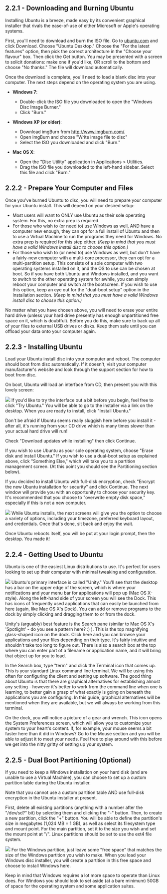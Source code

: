 ## 2.2.1 - Downloading and Burning Ubuntu

Installing Ubuntu is a breeze, made easy by its convenient graphical installer that rivals the ease-of-use of either Microsoft or Apple's operating systems.

First, you'll need to download and burn the ISO file. Go to [ubuntu.com][1] and click Download. Choose "Ubuntu Desktop." Choose the "For the latest features" option, then pick the correct architecture in the "Choose your flavour" box. Then click the Get button. You may be presented with a screen to solicit donations: make one if you'd like, OR scroll to the bottom and choose "No thanks." The file will download automatically.

Once the download is complete, you'll need to load a blank disc into your computer. The next steps depend on the operating system you are using.

*   **Windows 7**:
	*   Double-click the ISO file you downloaded to open the "Windows Disc Image Burner."
	*   Click "Burn."

*   **Windows XP (or older)**:
	*   Download imgBurn from <http://www.imgburn.com/>.
	*   Open imgBurn and choose "Write image file to disc"
	*   Select the ISO you downloaded and click "Burn."

*   **Mac OS X**:
	*   Open the "Disc Utility" application in Applications > Utilities.
	*   Drag the ISO file you downloaded to the left-hand sidebar. Select this file and click "Burn."

  
## 2.2.2 - Prepare Your Computer and Files

Once you've burned Ubuntu to disc, you will need to prepare your computer for your Ubuntu install. This will depend on your desired setup:

*   Most users will want to ONLY use Ubuntu as their sole operating system. For this, no extra prep is required. 
*   For those who wish to (or need to) use Windows as well, AND have a computer new enough, they can opt for a full install of Ubuntu and then to use a Virtual Machine to run the programs they need for Windows. No extra prep is required for this step either. *(Keep in mind that you must have a valid Windows install disc to choose this option.)*
*   For those who wish to (or need to) use Windows as well, but don't have a fairly-new computer with a multi-core processor, they can opt for a multi-partition setup. This consists of a sole computer with two operating systems installed on it, and the OS to use can be chosen at boot. So if you have both Ubuntu and Windows installed, and you want to switch to the other operating system for awhile, you can simply reboot your computer and switch at the bootscreen. If you wish to use this option, keep an eye out for the "dual-boot setup" option in the Installation section. *(Keep in mind that you must have a valid Windows install disc to choose this option.)*

No matter what you have chosen above, you will need to erase your entire hard drive (unless your hard drive presently has enough unpartitioned free space on it, which is doubtful). Before you do this, make sure to back up all of your files to external USB drives or disks. Keep them safe until you can offload your data onto your computer again.
    
      
## 2.2.3 - Installing Ubuntu
    
Load your Ubuntu install disc into your computer and reboot. The computer should boot from disc automatically. If it doesn't, visit your computer manufacturer's website and look through the support section for how to boot from disc.
    
On boot, Ubuntu will load an interface from CD, then present you with this lovely screen:
    
![][2] 
If you'd like to try the interface out a bit before you begin, feel free to click "Try Ubuntu." You will be able to go to the installer via a link on the desktop. When you are ready to install, click "Install Ubuntu."
    
Don't be afraid if Ubuntu seems really sluggish here before you install it - after all, it's running from your CD drive which is many times slower than your actual hard drive will run!
    
Check "Download updates while installing" then click Continue.
    
If you wish to use Ubuntu as your sole operating system, choose "Erase disk and install Ubuntu." If you wish to use a dual-boot setup as explained above, click "Something Else," which will take you to a partition management screen. (At this point you should see the Partitioning section below).
    
If you decided to install Ubuntu with full-disk encryption, check "Encrypt the new Ubuntu installation for security" and click Continue. The next window will provide you with an opportunity to choose your security key. It's recommended that you choose to "overwrite empty disk space," especially if this is not a new computer.
    
![][3] 
While Ubuntu installs, the next screens will give you the option to choose a variety of options, including your timezone, preferred keyboard layout, and credentials. Once that's done, sit back and enjoy the wait.
    
Once Ubuntu reboots itself, you will be put at your login prompt, then the desktop. You made it!
    
      
## 2.2.4 - Getting Used to Ubuntu
    
Ubuntu is one of the easiest Linux distributions to use. It's perfect for users looking to set up their computer with minimal tweaking and configuration.
    
![][4] 
Ubuntu's primary interface is called "Unity." You'll see that the desktop has a bar on the upper edge of the screen, which is where your notifications and your menu bar for applications will pop up (Mac OS X-style). Along the left-hand side of your screen you will see the Dock. This has icons of frequently used applications that can easily be launched from here (again, like Mac OS X's Dock). You can add or remove programs to the dock by simply clicking and dragging them to or from the dock.
    
Unity's (arguably) best feature is the Search pane (similar to Mac OS X's 'Spotlight' - do you see a pattern here? :) ). This is the top magnifying glass-shaped icon on the dock. Click here and you can browse your applications and your files depending on their type. It's fairly intuitive and shouldn't take too long to figure out. There is also a search box at the top where you can enter part of a filename or application name, and it will bring that object up for you to load.
    
In the Search box, type "term" and click the Terminal icon that comes up. This is your standard Linux command line terminal. We will be using this often for configuring the client and setting up software. The good thing about Ubuntu is that there are graphical alternatives for establishing almost any setting - however it's better to work from the command line when one is learning, to better gain a grasp of what exactly is going on beneath the applications you are configuring. In this guide, graphical alternatives will be mentioned when they are available, but we will always be working from this terminal.
    
On the dock, you will notice a picture of a gear and wrench. This icon opens the System Preferences screen, which will allow you to customize your system to your heart's content. If, for example, your mouse seems a bit faster here than it did in Windows? Go to the Mouse section and you will be able to adjust it to meet your needs. Feel free to play around with this before we get into the nitty gritty of setting up your system.
    
      
## 2.2.5 - Dual Boot Partitioning (Optional)
    
If you need to keep a Windows installation on your hard disk (and are unable to use a Virtual Machine), you can choose to set up a custom partition table during the Ubuntu installer.
    
Note that you cannot use a custom partition table AND use full-disk encryption in the Ubuntu installer at present.
    
First, delete all existing partitions (anything with a number after the "/dev/sd?" bit) by selecting them and clicking the "-" button. Then, to create a new partition, click the "+" button. You will be able to define the partition's size in megabytes (1,024 MB = 1 GB), as well as select its filesystem type and mount point. For the main partition, set it to the size you wish and set the mount point at "/". Linux partitions should be set to use the ext4 file system.
    
![][5] 
For the Windows partition, just leave some "free space" that matches the size of the Windows partition you wish to make. When you load your Windows disc installer, you will create a partition in this free space and choose to install Windows here.

Keep in mind that Windows requires a lot more space to operate than Linux does. For Windows you should look to set aside (at a bare minimum) 50GB of space for the operating system and some application suites.

 [1]: http://www.ubuntu.com/
 [2]: ../img/2-2-1.png
 [3]: ../img/2-2-2.png
 [4]: ../img/2-2-3.png
 [5]: ../img/2-2-4.png